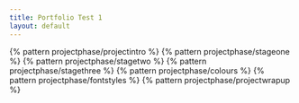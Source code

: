 ```yaml
---
title: Portfolio Test 1
layout: default
---
```


{% pattern projectphase/projectintro %}
{% pattern projectphase/stageone %}
{% pattern projectphase/stagetwo %}
{% pattern projectphase/stagethree %}
{% pattern projectphase/colours %}
{% pattern projectphase/fontstyles %}
{% pattern projectphase/projectwrapup %}
